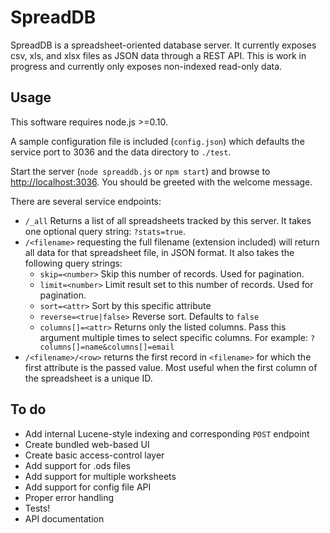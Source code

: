 SpreadDB
========

SpreadDB is a spreadsheet-oriented database server. It currently exposes csv,
xls, and xlsx files as JSON data through a REST API. This is work in progress
and currently only exposes non-indexed read-only data.

Usage
-----
This software requires node.js >=0.10.

A sample configuration file is included (`config.json`) which defaults the
service port to 3036 and the data directory to `./test`.

Start the server (`node spreaddb.js` or `npm start`) and browse to
[http://localhost:3036](http://localhost:3036). You should be greeted with the
welcome message.

There are several service endpoints:

* `/_all` Returns a list of all spreadsheets tracked by this server. It takes one optional query
string: `?stats=true`.
* `/<filename>` requesting the full filename (extension included) will return
all data for that spreadsheet file, in JSON format. It also takes the following
query strings:
    - `skip=<number>` Skip this number of records. Used for pagination.
    - `limit=<number>` Limit result set to this number of records. Used for
    pagination.
    - `sort=<attr>` Sort by this specific attribute
    - `reverse=<true|false>` Reverse sort. Defaults to `false`
    - `columns[]=<attr>` Returns only the listed columns. Pass this argument
    multiple times to select specific columns. For example:
    `?columns[]=name&columns[]=email`
* `/<filename>/<row>` returns the first record in `<filename>` for which the
first attribute is the passed value. Most useful when the first column of the
spreadsheet is a unique ID.

To do
-----
* Add internal Lucene-style indexing and corresponding `POST` endpoint
* Create bundled web-based UI
* Create basic access-control layer
* Add support for .ods files
* Add support for multiple worksheets
* Add support for config file API
* Proper error handling
* Tests!
* API documentation
